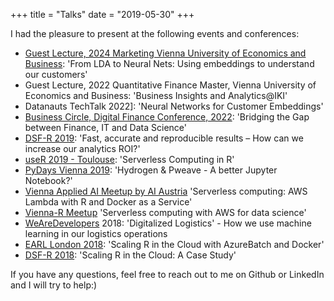 +++
title = "Talks"
date = "2019-05-30"
+++

I had the pleasure to present at the following events and conferences:

- [Guest Lecture, 2024 Marketing Vienna University of Economics and Business](https://www.linkedin.com/posts/cordula-cerha_handel-marketing-rds-activity-7183913755942993921-n_K-): 'From LDA to Neural Nets: Using embeddings to understand our customers'
- Guest Lecture, 2022 Quantitative Finance Master, Vienna University of Economics and Business: 'Business Insights and Analytics@IKI'
- Datanauts TechTalk 2022]: 'Neural Networks for Customer Embeddings'
- [Business Circle, Digital Finance Conference, 2022](https://businesscircle.at/news/digitalisierung/digital-finance-forum-interview-mit-christoph-bodner-rewe-international/): 'Bridging the Gap between Finance, IT and Data Science'
- [DSF-R 2019](http://dsf.academy/conference/): 'Fast, accurate and reproducible results – How can we increase our analytics ROI?'
- [useR 2019 - Toulouse](http://www.user2019.fr/): 'Serverless Computing in R'
- [PyDays Vienna 2019](https://www.pydays.at/): 'Hydrogen & Pweave - A better Jupyter Notebook?'
- [Vienna Applied AI Meetup by AI Austria](https://www.meetup.com/de-DE/Vienna-Applied-AI-Meetup-presented-by-AI-Austria/) 'Serverless computing: AWS Lambda with R and Docker as a Service'
- [Vienna-R Meetup](https://www.meetup.com/de-DE/Vienna-Applied-AI-Meetup-presented-by-AI-Austria/) 'Serverless computing with AWS for data science'
- [WeAreDevelopers](https://www.wearedevelopers.com/) 2018: 'Digitalized Logistics' - How we use machine learning in our logistics operations
- [EARL London 2018](https://earlconf.com): 'Scaling R in the Cloud with AzureBatch and Docker'
- [DSF-R 2018](http://dsf.academy/conference/): 'Scaling R in the Cloud: A Case Study' 


If you have any questions, feel free to reach out to me on Github or LinkedIn and I will try to help:)

